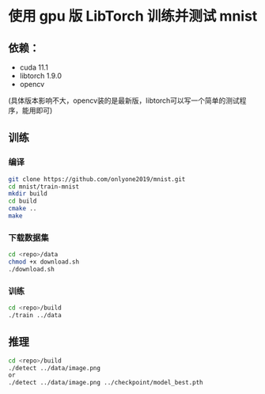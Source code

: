 # 使用 gpu 版 LibTorch 训练并测试 mnist

## 依赖：
- cuda 11.1
- libtorch 1.9.0
- opencv

(具体版本影响不大，opencv装的是最新版，libtorch可以写一个简单的测试程序，能用即可)

## 训练

### 编译
```bash
git clone https://github.com/onlyone2019/mnist.git
cd mnist/train-mnist
mkdir build
cd build
cmake ..
make
```

### 下载数据集
```bash
cd <repo>/data
chmod +x download.sh
./download.sh
```

### 训练
```bash
cd <repo>/build
./train ../data
```

## 推理
```bash
cd <repo>/build
./detect ../data/image.png
or
./detect ../data/image.png ../checkpoint/model_best.pth
```
